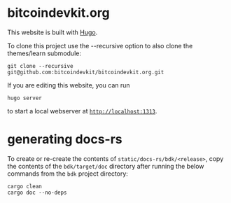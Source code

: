 # bitcoindevkit.org

This website is built with [Hugo](https://gohugo.io).

To clone this project use the --recursive option to also clone the themes/learn submodule:

   ```
   git clone --recursive git@github.com:bitcoindevkit/bitcoindevkit.org.git
   ```

If you are editing this website, you can run

   ```
   hugo server
   ```

to start a local webserver at [`http://localhost:1313`](http://localhost:1313).

# generating docs-rs

To create or re-create the contents of `static/docs-rs/bdk/<release>`, copy the contents of 
the `bdk/target/doc` directory after running the below commands from the `bdk` project directory:

   ```
   cargo clean
   cargo doc --no-deps
   ```
